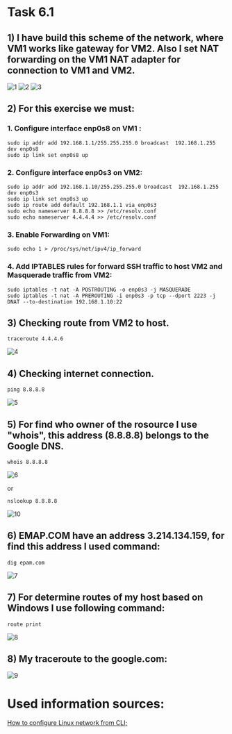# Task 6.1



## 1) I have build this scheme of the network, where VM1 works like gateway for VM2. Also I set NAT forwarding on the VM1 NAT adapter for connection to VM1 and VM2.

![1](screen/Screenshot_1.png)
![2](screen/Screenshot_2.png)
![3](screen/Screenshot_3.png)


## 2) For this exercise we must:

### 1. Configure interface enp0s8 on VM1 :
```
sudo ip addr add 192.168.1.1/255.255.255.0 broadcast  192.168.1.255 dev enp0s8
sudo ip link set enp0s8 up
```

### 2. Configure interface enp0s3 on VM2:
```
sudo ip addr add 192.168.1.10/255.255.255.0 broadcast  192.168.1.255 dev enp0s3
sudo ip link set enp0s3 up
sudo ip route add default 192.168.1.1 via enp0s3
sudo echo nameserver 8.8.8.8 >> /etc/resolv.conf
sudo echo nameserver 4.4.4.4 >> /etc/resolv.conf
```

### 3. Enable Forwarding on VM1:
```
sudo echo 1 > /proc/sys/net/ipv4/ip_forward
```

### 4. Add IPTABLES rules for forward SSH traffic to host VM2 and Masquerade traffic  from VM2:

```
sudo iptables -t nat -A POSTROUTING -o enp0s3 -j MASQUERADE
sudo iptables -t nat -A PREROUTING -i enp0s3 -p tcp --dport 2223 -j DNAT --to-destination 192.168.1.10:22
```


## 3) Checking route from VM2  to host.
```
traceroute 4.4.4.6
```

![4](screen/Screenshot_4.png)

## 4) Checking internet connection.
```
ping 8.8.8.8
```

![5](screen/Screenshot_5.png)


## 5) For find who owner of the rosource  I use "whois", this address (8.8.8.8) belongs to the Google DNS.
```
whois 8.8.8.8
```
![6](screen/Screenshot_6.png)

or
```
nslookup 8.8.8.8
```
![10](screen/Screenshot_10.png)


## 6) EMAP.COM have an address 3.214.134.159, for find this address I used command:
```
dig epam.com
```

![7](screen/Screenshot_7.png)



## 7) For determine routes of my host based on Windows I use following command:
```
route print
```

![8](screen/Screenshot_8.png)


## 8) My traceroute to the google.com:

![9](screen/Screenshot_9.png)





# Used information sources:

[How to configure Linux network from CLI;](https://losst.ru/nastrojka-seti-iz-konsoli-ubuntu)


































